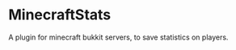 MinecraftStats
==============

A plugin for minecraft bukkit servers, to save statistics on players.
